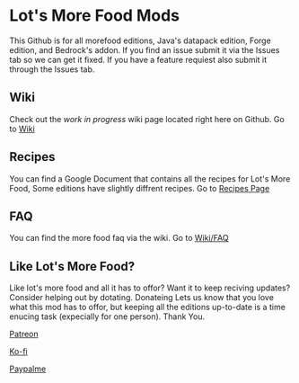 # Lot's More Food Mods
This Github is for all morefood editions, Java's datapack edition, Forge edition, and Bedrock's addon. If you find an issue submit it
via the Issues tab so we can get it fixed. If you have a feature requiest also submit it through the Issues tab.

## Wiki
Check out the *work in progress* wiki page located right here on Github. Go to [Wiki](https://github.com/legopitstop/Lots-More-Food-Mods/wiki "Go to wiki")

## Recipes
You can find a Google Document that contains all the recipes for Lot's More Food, Some editions have slightly diffrent recipes. Go to [Recipes Page](https://legopitstop.weebly.com/recipes-morefood.html "Go to recipe page.")

## FAQ
You can find the more food faq via the wiki. Go to [Wiki/FAQ](https://github.com/legopitstop/Lots-More-Food-Mods/wiki/FAQ "Go to Wiki/FAQ")


## Like Lot's More Food?
Like lot's more food and all it has to offor? Want it to keep reciving updates? Consider helping out by dotating. Donateing Lets us know that you love what this mod has to offor, but keeping all the editions up-to-date is a time enucing task (expecially for one person). Thank You.

[Patreon](https://www.patreon.com/Legopitstop)

[Ko-fi](https://ko-fi.com/V7V629T96)

[Paypalme](https://www.paypal.com/paypalme/Legopitstop)
